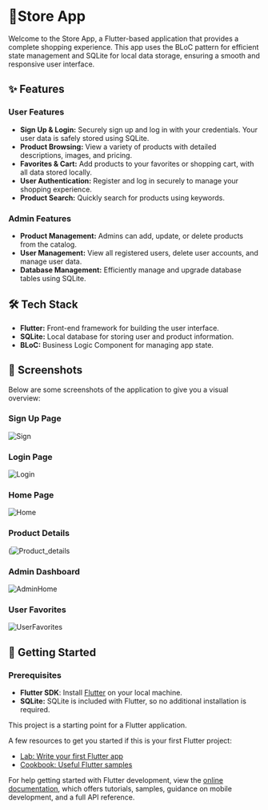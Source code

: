 # 🛒Store App

Welcome to the Store App, a Flutter-based application that provides a complete shopping experience. This app uses the BLoC pattern for efficient state management and SQLite for local data storage, ensuring a smooth and responsive user interface.

## ✨ Features

### User Features
- **Sign Up & Login:** Securely sign up and log in with your credentials. Your user data is safely stored using SQLite.
- **Product Browsing:** View a variety of products with detailed descriptions, images, and pricing.
- **Favorites & Cart:** Add products to your favorites or shopping cart, with all data stored locally.
- **User Authentication:** Register and log in securely to manage your shopping experience.
- **Product Search:** Quickly search for products using keywords.

### Admin Features
- **Product Management:** Admins can add, update, or delete products from the catalog.
- **User Management:** View all registered users, delete user accounts, and manage user data.
- **Database Management:** Efficiently manage and upgrade database tables using SQLite.

## 🛠️ Tech Stack

- **Flutter:** Front-end framework for building the user interface.
- **SQLite:** Local database for storing user and product information.
- **BLoC:** Business Logic Component for managing app state.

## 📸 Screenshots

Below are some screenshots of the application to give you a visual overview:

### Sign Up Page
![Sign](https://github.com/user-attachments/assets/bc3e3708-5bc8-4893-a5d4-c818f2b36eda)

### Login Page
![Login](https://github.com/user-attachments/assets/5b7030f9-d655-4e32-8886-0b37c48b2f70)

### Home Page
![Home](https://github.com/user-attachments/assets/c341fd6d-fb9e-4f7e-b289-5a47f872a356)

### Product Details
(![Product_details](https://github.com/user-attachments/assets/af7d4009-61d2-4af3-b0bb-40f33eaae1da)

### Admin Dashboard
![AdminHome](https://github.com/user-attachments/assets/d818c30a-4ec5-41bb-9adb-13dece92f3ea)


### User Favorites
![UserFavorites](https://github.com/user-attachments/assets/f35902b1-d4d7-4895-8f18-b67ed245045c)

## 🚀 Getting Started

### Prerequisites

- **Flutter SDK**: Install [Flutter](https://flutter.dev/docs/get-started/install) on your local machine.
- **SQLite:** SQLite is included with Flutter, so no additional installation is required.

This project is a starting point for a Flutter application.

A few resources to get you started if this is your first Flutter project:

- [Lab: Write your first Flutter app](https://docs.flutter.dev/get-started/codelab)
- [Cookbook: Useful Flutter samples](https://docs.flutter.dev/cookbook)

For help getting started with Flutter development, view the
[online documentation](https://docs.flutter.dev/), which offers tutorials,
samples, guidance on mobile development, and a full API reference.
